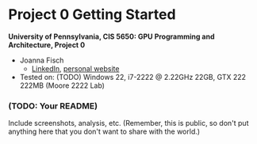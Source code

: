 Project 0 Getting Started
====================

**University of Pennsylvania, CIS 5650: GPU Programming and Architecture, Project 0**

* Joanna Fisch
  * [LinkedIn](https://www.linkedin.com/in/joanna-fisch-bb2979186/), [personal website](https://sites.google.com/view/joannafischsportfolio/home)
* Tested on: (TODO) Windows 22, i7-2222 @ 2.22GHz 22GB, GTX 222 222MB (Moore 2222 Lab)

### (TODO: Your README)

Include screenshots, analysis, etc. (Remember, this is public, so don't put
anything here that you don't want to share with the world.)
